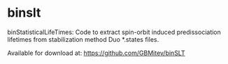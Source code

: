 # binslt

binStatisticalLifeTimes:
Code to extract spin-orbit induced predissociation lifetimes from stabilization method Duo *.states files.

Available for download at:
https://github.com/GBMitev/binSLT
